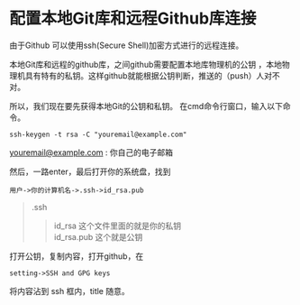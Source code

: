 # 配置本地Git库和远程Github库连接
由于Github 可以使用ssh(Secure Shell)加密方式进行的远程连接。

本地Git库和远程的github库，之间github需要配置本地库物理机的公钥 ，本地物理机具有特有的私钥。这样github就能根据公钥判断，推送的（push）人对不对。

所以，我们现在要先获得本地Git的公钥和私钥。
在cmd命令行窗口，输入以下命令。

    ssh-keygen -t rsa -C "youremail@example.com"
    
youremail@example.com
:   你自己的电子邮箱

然后，一路enter，最后打开你的系统盘，找到

`` 用户->你的计算机名->.ssh->id_rsa.pub
``
> .ssh
>> id_rsa  这个文件里面的就是你的私钥<br>
>> id_rsa.pub 这个就是公钥

打开公钥，复制内容，打开github，在

``setting->SSH and GPG keys ``

将内容沾到 ssh 框内，title 随意。